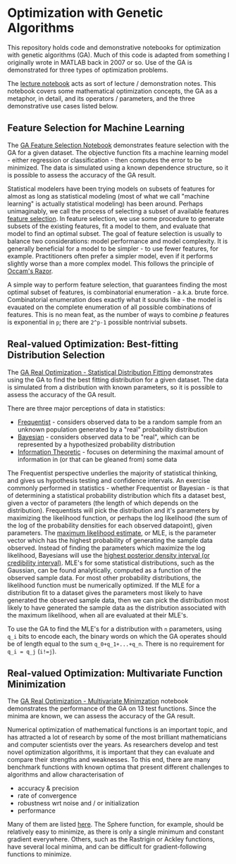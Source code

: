 # Optimization with Genetic Algorithms

This repository holds code and demonstrative notebooks for optimization with genetic algorithms (GA). Much of this code is adapted from something I originally wrote in MATLAB back in 2007 or so. Use of the GA is demonstrated for three types of optimization problems.

The [lecture notebook](./notebooks/lecture.ipynb) acts as sort of lecture / demonstration notes. This notebook covers some mathematical optimization concepts, the GA as a metaphor, in detail, and its operators / parameters, and the three demonstrative use cases listed below.

## Feature Selection for Machine Learning
The [GA Feature Selection Notebook](./notebooks/GA_FeatureSelection.ipynb) demonstrates feature selection with the GA for a given dataset. The objective function fits a machine learning model - either regression or classification - then computes the error to be minimized. The data is simulated using a known dependence structure, so it is possible to assess the accuracy of the GA result.

Statistical modelers have been trying models on subsets of features for almost as long as statistical modeling (most of what we call "machine learning" is actually statistical modeling) has been around. Perhaps unimaginably, we call the process of selecting a subset of available features [feature selection](https://en.wikipedia.org/wiki/Feature_selection). In feature selection, we use some procedure to generate subsets of the existing features, fit a model to them, and evaluate that model to find an optimal subset. The goal of feature selection is usually to balance two considerations: model performance and model complexity. It is generally beneficial for a model to be simpler - to use fewer features, for example. Practitioners often prefer a simpler model, even if it performs slightly worse than a more complex model. This follows the principle of [Occam's Razor](https://en.wikipedia.org/wiki/Occam%27s_razor).

A simple way to perform feature selection, that guarantees finding the most optimal subset of features, is combinatorial enumeration - a.k.a. brute force. Combinatorial enumeration does exactly what it sounds like - the model is evauated on the complete enumeration of all possible combinations of features. This is no mean feat, as the number of ways to combine $p$ features is exponential in `p`; there are `2^p-1` possible nontrivial subsets.

## Real-valued Optimization: Best-fitting Distribution Selection
The [GA Real Optimization - Statistical Distribution Fitting](./GA_RealOptimization_DistFit.ipynb) demonstrates using the GA to find the best fitting distribution for a given dataset. The data is simulated from a distribution with known parameters, so it is possible to assess the accuracy of the GA result.

There are three major perceptions of data in statistics:
- [Frequentist](https://en.wikipedia.org/wiki/Frequentist_inference) - considers observed data to be a random sample from an unknown population generated by a "real" probability distribution
- [Bayesian](https://en.wikipedia.org/wiki/Bayesian_inference) - considers observed data to be "real", which can be represented by a hypothesized probability distribution
- [Information Theoretic](https://en.wikipedia.org/wiki/Information_theory) - focuses on determining the maximal amount of information in (or that can be gleaned from) some data

The Frequentist perspective underlies the majority of statistical thinking, and gives us hypothesis testing and confidence intervals. An exercise commonly performed in statistics - whether Frequentist or Bayesian - is that of determining a statistical probability distribution which fits a dataset best, given a vector of parameters (the length of which depends on the distribution). Frequentists will pick the distribution and it's parameters by maximizing the likelihood function, or perhaps the log likelihood (the sum of the log of the probability densities for each observed datapoint), given parameters. The [maximum likelihood estimate](https://en.wikipedia.org/wiki/Maximum_likelihood_estimation), or MLE, is the parameter vector which has the highest probability of generating the sample data observed. Instead of finding the parameters which maximize the log likelihood, Bayesians will use the [highest posterior density interval (or credibility interval)](https://en.wikipedia.org/wiki/Credible_interval). MLE's for some statistical distributions, such as the Gaussian, can be found analytically, computed as a function of the observed sample data. For most other probability distributions, the likelihood function must be numerically optimized. If the MLE for a distribution fit to a dataset gives the parameters most likely to have generated the observed sample data, then we can pick the distribution most likely to have generated the sample data as the distribution associated with the maximum likelihood, when all are evaluated at their MLE's.

To use the GA to find the MLE's for a distribution with `n` parameters, using `q_i` bits to encode each, the binary words on which the GA operates should be of length equal to the sum `q_0+q_1+...+q_n`. There is no requirement for `q_i = q_j` (`i!=j`).


## Real-valued Optimization: Multivariate Function Minimization
The [GA Real Optimization - Multivariate Minimzation](./GA_RealOptimization_MultivarMin.ipynb) notebook demonstrates the performance of the GA on 13 test functions. Since the minima are known, we can assess the accuracy of the GA result.

Numerical optimization of mathematical functions is an important topic, and has attracted a lot of research by some of the most brilliant mathematicians and computer scientists over the years. As researchers develop and test novel optimization algorithms, it is important that they can evaluate and compare their strengths and weaknesses. To this end, there are many benchmark functions with known optima that present different challenges to algorithms and allow characterisation of

- accuracy & precision
- rate of convergence
- robustness wrt noise and / or initialization
- performance

Many of them are listed [here](https://en.wikipedia.org/wiki/Test_functions_for_optimization). The Sphere function, for example, should be relatively easy to minimize, as there is only a single minimum and constant gradient everywhere. Others, such as the Rastrigin or Ackley functions, have several local minima, and can be difficult for gradient-following functions to minimize.
